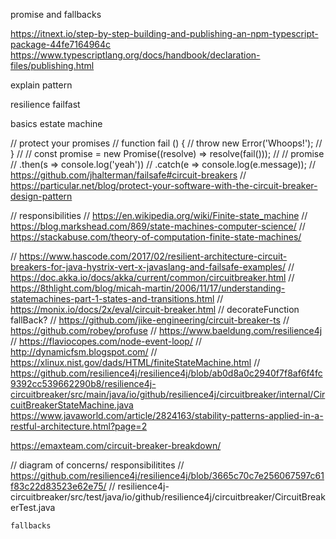 promise and fallbacks

https://itnext.io/step-by-step-building-and-publishing-an-npm-typescript-package-44fe7164964c
https://www.typescriptlang.org/docs/handbook/declaration-files/publishing.html

explain pattern 

resilience failfast

basics estate machine

// protect your promises
// function fail () {
//     throw new Error('Whoops!');
// }
//
// const promise = new Promise((resolve) => resolve(fail()));
//
// promise
//     .then(s => console.log('yeah'))
//     .catch(e => console.log(e.message));
// https://github.com/jhalterman/failsafe#circuit-breakers
// https://particular.net/blog/protect-your-software-with-the-circuit-breaker-design-pattern

// responsibilities
// https://en.wikipedia.org/wiki/Finite-state_machine
// https://blog.markshead.com/869/state-machines-computer-science/
// https://stackabuse.com/theory-of-computation-finite-state-machines/

// https://www.hascode.com/2017/02/resilient-architecture-circuit-breakers-for-java-hystrix-vert-x-javaslang-and-failsafe-examples/
// https://doc.akka.io/docs/akka/current/common/circuitbreaker.html
// https://8thlight.com/blog/micah-martin/2006/11/17/understanding-statemachines-part-1-states-and-transitions.html
// https://monix.io/docs/2x/eval/circuit-breaker.html
// decorateFunction fallBack?
// https://github.com/jike-engineering/circuit-breaker-ts
// https://github.com/robey/profuse
// https://www.baeldung.com/resilience4j
// https://flaviocopes.com/node-event-loop/
// http://dynamicfsm.blogspot.com/
// https://xlinux.nist.gov/dads/HTML/finiteStateMachine.html
// https://github.com/resilience4j/resilience4j/blob/ab0d8a0c2940f7f8af6f4fc9392cc539662290b8/resilience4j-circuitbreaker/src/main/java/io/github/resilience4j/circuitbreaker/internal/CircuitBreakerStateMachine.java
https://www.javaworld.com/article/2824163/stability-patterns-applied-in-a-restful-architecture.html?page=2

https://emaxteam.com/circuit-breaker-breakdown/

   // diagram of concerns/ responsibilitites
// https://github.com/resilience4j/resilience4j/blob/3665c70c7e256067597c61f83c22d83523e62e75/
    // resilience4j-circuitbreaker/src/test/java/io/github/resilience4j/circuitbreaker/CircuitBreakerTest.java
    
    
    fallbacks


